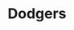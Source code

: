 ---
title: Dodgers
crosslinks:
- youtubefactsbot
- tmsbmeta
- u_imguralbumbot
- baseball
- livven
- Reds
- anti_gif_bot
- john_yukis_bots
- SFGiants
- MassdropBot
- azdiamondbacks
- autourbanbot
- Clayton_Kershaw
- place
- botpopularitybot
- NewYorkMets
- ColoradoRockies
- Padres
- gifs
- IAmA
---
